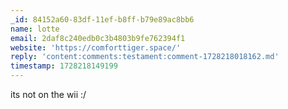 ```yaml
---
_id: 84152a60-83df-11ef-b8ff-b79e89ac8bb6
name: lotte
email: 2daf8c240edb0c3b4803b9fe762394f1
website: 'https://comforttiger.space/'
reply: 'content:comments:testament:comment-1728218018162.md'
timestamp: 1728218149199
---
```

its not on the wii :/
